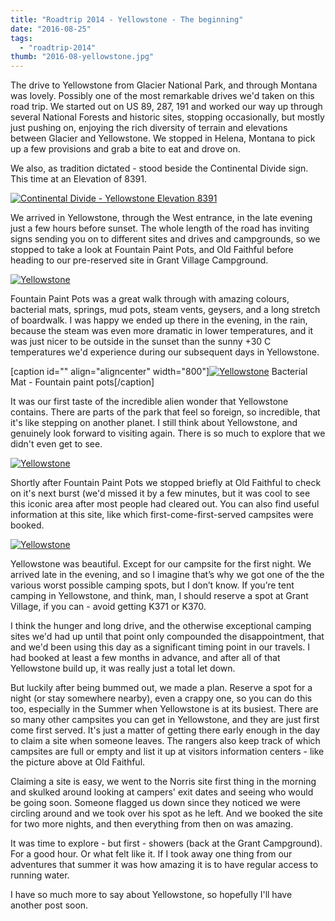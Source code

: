 ```yaml
---
title: "Roadtrip 2014 - Yellowstone - The beginning"
date: "2016-08-25"
tags:
  - "roadtrip-2014"
thumb: "2016-08-yellowstone.jpg"
---
```


The drive to Yellowstone from Glacier National Park, and through Montana was lovely. Possibly one of the most remarkable drives we'd taken on this road trip. We started out on US 89, 287, 191 and worked our way up through several National Forests and historic sites, stopping occasionally, but mostly just pushing on, enjoying the rich diversity of terrain and elevations between Glacier and Yellowstone. We stopped in Helena, Montana to pick up a few provisions and grab a bite to eat and drove on.

We also, as tradition dictated - stood beside the Continental Divide sign. This time at an Elevation of 8391.

[![Continental Divide - Yellowstone Elevation 8391](images/28797661336_398943bbdb_c.jpg)](https://www.flickr.com/photos/prairiev/28797661336/in/dateposted-public/ "Continental Divide - Yellowstone Elevation 8391")

We arrived in Yellowstone, through the West entrance, in the late evening just a few hours before sunset. The whole length of the road has inviting signs sending you on to different sites and drives and campgrounds, so we stopped to take a look at Fountain Paint Pots, and Old Faithful before heading to our pre-reserved site in Grant Village Campground.

[![Yellowstone](images/14822509076_d14d1a96c8_c.jpg)](https://www.flickr.com/photos/prairiev/14822509076/in/photolist-oDAXk6-okmbdL-oAhngs-oDAMYR-ozP3pY-ozPaKQ-oiPFwG-oAj9QV-oBP2RC-okmQCi-ozPexj-oBCr4y-oBCngd "Yellowstone")

Fountain Paint Pots was a great walk through with amazing colours, bacterial mats, springs, mud pots, steam vents, geysers, and a long stretch of boardwalk. I was happy we ended up there in the evening, in the rain, because the steam was even more dramatic in lower temperatures, and it was just nicer to be outside in the sunset than the sunny +30 C temperatures we'd experience during our subsequent days in Yellowstone.

\[caption id="" align="aligncenter" width="800"\][![Yellowstone](images/14845102762_78c298279e_c.jpg)](https://www.flickr.com/photos/prairiev/14845102762/in/photolist-oDAXk6-okmbdL-oAhngs-oDAMYR-ozP3pY-ozPaKQ-oiPFwG-oAj9QV-oBP2RC-okmQCi-ozPexj-oBCr4y-oBCngd/ "Yellowstone") Bacterial Mat - Fountain paint pots\[/caption\]

It was our first taste of the incredible alien wonder that Yellowstone contains. There are parts of the park that feel so foreign, so incredible, that it's like stepping on another planet. I still think about Yellowstone, and genuinely look forward to visiting again. There is so much to explore that we didn't even get to see.

[![Yellowstone](images/14843034594_097e5502c5_z.jpg)](https://www.flickr.com/photos/prairiev/14843034594/in/photolist-oDAXk6-okmbdL-oAhngs-oDAMYR-ozP3pY-ozPaKQ-oiPFwG-oAj9QV-oBP2RC-okmQCi-ozPexj-oBCr4y-oBCngd/ "Yellowstone")

Shortly after Fountain Paint Pots we stopped briefly at Old Faithful to check on it's next burst (we'd missed it by a few minutes, but it was cool to see this iconic area after most people had cleared out. You can also find useful information at this site, like which first-come-first-served campsites were booked.

[![Yellowstone](images/14658828430_03ef0ac874_c.jpg)](https://www.flickr.com/photos/prairiev/14658828430/in/album-72157645814156467/ "Yellowstone")

Yellowstone was beautiful. Except for our campsite for the first night. We arrived late in the evening, and so I imagine that’s why we got one of the the various worst possible camping spots, but I don’t know. If you’re tent camping in Yellowstone, and think, man, I should reserve a spot at Grant Village, if you can - avoid getting K371 or K370.

I think the hunger and long drive, and the otherwise exceptional camping sites we'd had up until that point only compounded the disappointment, that and we'd been using this day as a significant timing point in our travels. I had booked at least a few months in advance, and after all of that Yellowstone build up, it was really just a total let down.

But luckily after being bummed out, we made a plan. Reserve a spot for a night (or stay somewhere nearby), even a crappy one, so you can do this too, especially in the Summer when Yellowstone is at its busiest. There are so many other campsites you can get in Yellowstone, and they are just first come first served. It's just a matter of getting there early enough in the day to claim a site when someone leaves. The rangers also keep track of which campsites are full or empty and list it up at visitors information centers - like the picture above at Old Faithful.

Claiming a site is easy, we went to the Norris site first thing in the morning and skulked around looking at campers' exit dates and seeing who would be going soon. Someone flagged us down since they noticed we were circling around and we took over his spot as he left. And we booked the site for two more nights, and then everything from then on was amazing.

It was time to explore - but first - showers (back at the Grant Campground). For a good hour. Or what felt like it. If I took away one thing from our adventures that summer it was how amazing it is to have regular access to running water.

I have so much more to say about Yellowstone, so hopefully I'll have another post soon.
